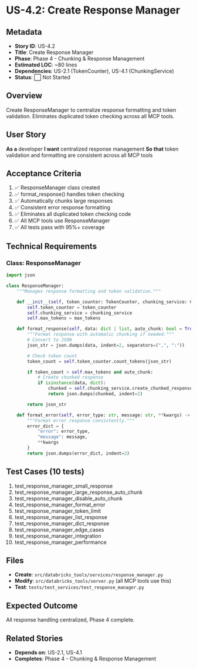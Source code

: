 # US-4.2: Create Response Manager

## Metadata
- **Story ID**: US-4.2
- **Title**: Create Response Manager
- **Phase**: Phase 4 - Chunking & Response Management
- **Estimated LOC**: ~80 lines
- **Dependencies**: US-2.1 (TokenCounter), US-4.1 (ChunkingService)
- **Status**: ⬜ Not Started

## Overview
Create ResponseManager to centralize response formatting and token validation. Eliminates duplicated token checking across all MCP tools.

## User Story
**As a** developer
**I want** centralized response management
**So that** token validation and formatting are consistent across all MCP tools

## Acceptance Criteria
1. ✅ ResponseManager class created
2. ✅ format_response() handles token checking
3. ✅ Automatically chunks large responses
4. ✅ Consistent error response formatting
5. ✅ Eliminates all duplicated token checking code
6. ✅ All MCP tools use ResponseManager
7. ✅ All tests pass with 95%+ coverage

## Technical Requirements

### Class: ResponseManager

```python
import json

class ResponseManager:
    """Manages response formatting and token validation."""

    def __init__(self, token_counter: TokenCounter, chunking_service: ChunkingService, max_tokens: int = 9000):
        self.token_counter = token_counter
        self.chunking_service = chunking_service
        self.max_tokens = max_tokens

    def format_response(self, data: dict | list, auto_chunk: bool = True) -> str:
        """Format response with automatic chunking if needed."""
        # Convert to JSON
        json_str = json.dumps(data, indent=2, separators=(",", ":"))

        # Check token count
        token_count = self.token_counter.count_tokens(json_str)

        if token_count > self.max_tokens and auto_chunk:
            # Create chunked response
            if isinstance(data, dict):
                chunked = self.chunking_service.create_chunked_response(data)
                return json.dumps(chunked, indent=2)

        return json_str

    def format_error(self, error_type: str, message: str, **kwargs) -> str:
        """Format error response consistently."""
        error_dict = {
            "error": error_type,
            "message": message,
            **kwargs
        }
        return json.dumps(error_dict, indent=2)
```

## Test Cases (10 tests)
1. test_response_manager_small_response
2. test_response_manager_large_response_auto_chunk
3. test_response_manager_disable_auto_chunk
4. test_response_manager_format_error
5. test_response_manager_token_limit
6. test_response_manager_list_response
7. test_response_manager_dict_response
8. test_response_manager_edge_cases
9. test_response_manager_integration
10. test_response_manager_performance

## Files
- **Create**: `src/databricks_tools/services/response_manager.py`
- **Modify**: `src/databricks_tools/server.py` (all MCP tools use this)
- **Test**: `tests/test_services/test_response_manager.py`

## Expected Outcome
All response handling centralized, Phase 4 complete.

## Related Stories
- **Depends on**: US-2.1, US-4.1
- **Completes**: Phase 4 - Chunking & Response Management
